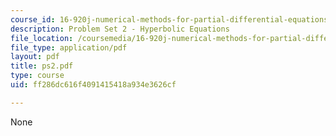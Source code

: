```yaml
---
course_id: 16-920j-numerical-methods-for-partial-differential-equations-sma-5212-spring-2003
description: Problem Set 2 - Hyperbolic Equations
file_location: /coursemedia/16-920j-numerical-methods-for-partial-differential-equations-sma-5212-spring-2003/ff286dc616f4091415418a934e3626cf_ps2.pdf
file_type: application/pdf
layout: pdf
title: ps2.pdf
type: course
uid: ff286dc616f4091415418a934e3626cf

---
```

None